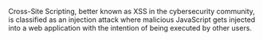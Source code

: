 


Cross-Site Scripting, better known as XSS in the cybersecurity community, is classified as an injection attack where malicious JavaScript gets injected into a web application with the intention of being executed by other users.


